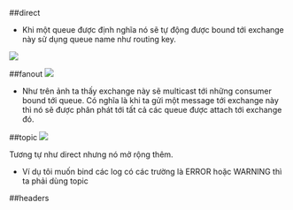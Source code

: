 ##direct
- Khi một queue được định nghĩa nó sẽ tự động được bound tới exchange này sử dụng queue name như routing key. 

<img src="http://i.imgur.com/45umh9d.png">

##fanout
<img src="http://i.imgur.com/1J5ka8f.png">

- Như trên ảnh ta thấy exchange này sẽ multicast tới những consumer bound tới queue. Có nghĩa là khi ta gửi một message tới exchange này thì nó sẽ được phân phát tới tất cả các queue được attach tới exchange đó.

##topic
<img src="http://i.imgur.com/1J5ka8f.png">

Tương tự như direct nhưng nó mở rộng thêm.
- Ví dụ tôi muốn bind các log có các trường là ERROR hoặc WARNING thì ta phải dùng topic

##headers
